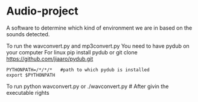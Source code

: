 # Audio-project
A software to determine which kind of environment we are in based on the sounds detected.

To run the wavconvert.py and mp3convert.py
You need to have pydub on your computer
For linux
    pip install pydub
    or
    git clone https://github.com/jiaaro/pydub.git

    PYTHONPATH=/*/*/*   #path to which pydub is installed
    export $PYTHONPATH

To run
    python wavconvert.py
    or
    ./wavconvert.py # After givin the executable rights



